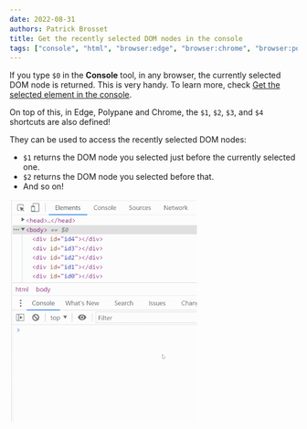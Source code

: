 ```yaml
---
date: 2022-08-31
authors: Patrick Brosset
title: Get the recently selected DOM nodes in the console
tags: ["console", "html", "browser:edge", "browser:chrome", "browser:polypane"]
---
```

If you type `$0` in the **Console** tool, in any browser, the currently selected DOM node is returned. This is very handy. To learn more, check [Get the selected element in the console](./get-current-element-in-console.md).

On top of this, in Edge, Polypane and Chrome, the `$1`, `$2`, `$3`, and `$4` shortcuts are also defined!

They can be used to access the recently selected DOM nodes:

* `$1` returns the DOM node you selected just before the currently selected one.
* `$2` returns the DOM node you selected before that.
* And so on!

![Chrome DevTools, with the Elements and Console tools shown. 5 DOM nodes are selected, one after the other, and then the $0, $1, $2, $3, and $4 shortcuts are used in the Console, showing how they refer to the previously selected DOM nodes.](../../assets/img/get-recently-selected-dom-nodes-in-console.gif)

